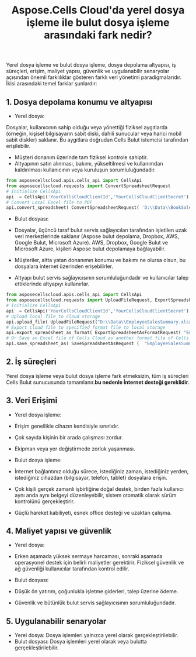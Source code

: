 ﻿---
title: Aspose.Cells Cloud'da yerel dosya işleme ile bulut dosya işleme arasındaki fark nedir?
second_title: Documen
ArticleTitle: What is the difference between local file processing and cloud file processing in Aspose.Cells Cloud
linktitle: Yerel Dosya İşleme ve Bulut Dosya İşleme
type: docs
url: /tr/learn/local-file-processing-vs-cloud-file-processing/
description: Yerel dosya işleme ile bulut dosya işleme arasındaki fark nedir? Yerel dosya işleme ve bulut dosya işleme, depolama altyapısı, iş süreçleri, erişim, maliyet yapısı, güvenlik ve uygulanabilir senaryolarda önemli farklılıklar gösteren, temelde iki farklı veri yönetimi paradigmasıdır.
weight: 10
kwords: Excel Bulut API, REST, Elektronik Tablo, PDF, CSV, Json, Markdown, Yerel Dosya İşleme ve Bulut Dosya İşleme Karşılaştırması
---
Yerel dosya işleme ve bulut dosya işleme, dosya depolama altyapısı, iş süreçleri, erişim, maliyet yapısı, güvenlik ve uygulanabilir senaryolar açısından önemli farklılıklar gösteren farklı veri yönetimi paradigmalarıdır. İkisi arasındaki temel farklar şunlardır:

## 1. Dosya depolama konumu ve altyapısı

- Yerel dosya:

 Dosyalar, kullanıcının sahip olduğu veya yönettiği fiziksel aygıtlarda (örneğin, kişisel bilgisayarın sabit diski, dahili sunucular veya harici mobil sabit diskler) saklanır. Bu aygıtlara doğrudan Cells Bulut istemcisi tarafından erişilebilir.
 - Müşteri donanım üzerinde tam fiziksel kontrole sahiptir.
 - Altyapının satın alınması, bakımı, yükseltilmesi ve kullanımdan kaldırılması kullanıcının veya kuruluşun sorumluluğundadır.

```Python
from asposecellscloud.apis.cells_api import CellsApi
from asposecellscloud.requests import ConvertSpreadsheetRequest
# Initialize CellsApi
api  = CellsApi('YourCellsCloudClientId','YourCellsCloudClientSecret')
# Convert Local Excel file to PDF
api.convert_spreadsheet( ConvertSpreadsheetRequest( 'D:\\Data\\BookSales.xlsx', "pdf" ) , local_outpath = "BookSales.pdf")

```

- Bulut dosyası:

 - Dosyalar, üçüncü taraf bulut servis sağlayıcıları tarafından işletilen uzak veri merkezlerinde saklanır (Aspose bulut depolama, Dropbox, AWS, Google Bulut, Microsoft Azure). AWS, Dropbox, Google Bulut ve Microsoft Azure, kişileri Aspose bulut depolamaya bağlayabilir.
 - Müşteriler, altta yatan donanımın konumu ve bakımı ne olursa olsun, bu dosyalara internet üzerinden erişebilirler.
 - Altyapı bulut servis sağlayıcısının sorumluluğundadır ve kullanıcılar talep ettiklerinde altyapıyı kullanırlar.

```Python
from asposecellscloud.apis.cells_api import CellsApi
from asposecellscloud.requests import UploadFileRequest, ExportSpreadsheetAsFormatRequest, SaveSpreadsheetAsRequest
# Initialize CellsApi
api  = CellsApi('YourCellsCloudClientId','YourCellsCloudClientSecret')
# Upload local file to cloud storage
api.upload_file( UploadFileRequest("D:\\Data\\EmployeeSalesSummary.xlsx", "PythonSDK/EmployeeSalesSummary.xlsx"))
# Export cloud file to specified format file to local storage
api.export_spreadsheet_as_format( ExportSpreadsheetAsFormatRequest( "EmployeeSalesSummary.xlsx","pdf" ,folder= "PythonSDK"  ) , local_outpath="D:\\DataOutput\\EmployeeSalesSummary.pdf" )
# Or Save an Excel file of Cells Cloud as another format file of Cells Cloud. 
api.save_spreadsheet_as( SaveSpreadsheetAsRequest (  "EmployeeSalesSummary.xlsx","pdf" ,folder= RemoteFolder ) )

```

## 2. İş süreçleri

Yerel dosya işleme veya bulut dosya işleme fark etmeksizin, tüm iş süreçleri Cells Bulut sunucusunda tamamlanır.**bu nedenle İnternet desteği gereklidir**.

## 3. Veri Erişimi

- Yerel dosya işleme:

 - Erişim genellikle cihazın kendisiyle sınırlıdır.
 - Çok sayıda kişinin bir arada çalışması zordur.
 - Ekipman veya yer değiştirmede zorluk yaşanması.

- Bulut dosya işleme:

 - İnternet bağlantınız olduğu sürece, istediğiniz zaman, istediğiniz yerden, istediğiniz cihazdan (bilgisayar, telefon, tablet) dosyalara erişin.
 - Çok kişili gerçek zamanlı işbirliğine doğal destek, birden fazla kullanıcı aynı anda aynı belgeyi düzenleyebilir, sistem otomatik olarak sürüm kontrolünü gerçekleştirir.
 - Güçlü hareket kabiliyeti, esnek office desteği ve uzaktan çalışma.
  
## 4. Maliyet yapısı ve güvenlik

- Yerel dosya:
  
 - Erken aşamada yüksek sermaye harcaması, sonraki aşamada operasyonel destek için belirli maliyetler gerektirir.
 Fiziksel güvenlik ve ağ güvenliği kullanıcılar tarafından kontrol edilir.

- Bulut dosyası:

 - Düşük ön yatırım, çoğunlukla işletme giderleri, talep üzerine ödeme.
 - Güvenlik ve bütünlük bulut servis sağlayıcısının sorumluluğundadır.

## 5. Uygulanabilir senaryolar

- Yerel dosya: Dosya işlemleri yalnızca yerel olarak gerçekleştirilebilir.
- Bulut dosyası: Dosya işlemleri yerel olarak veya bulutta gerçekleştirilebilir.
